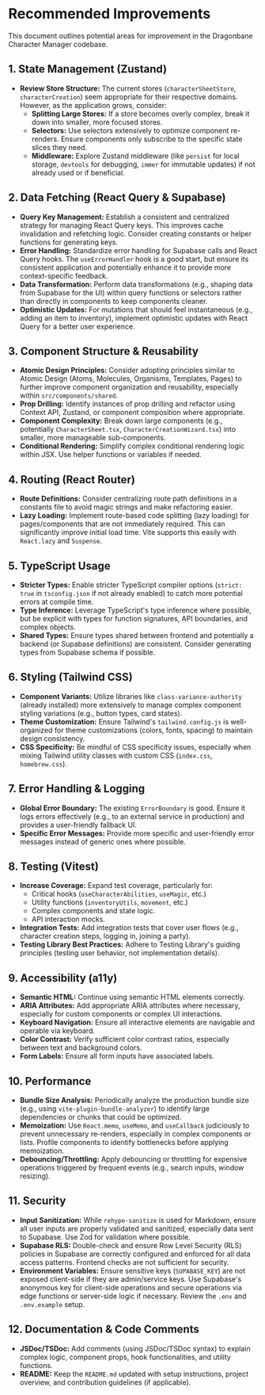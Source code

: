 # Recommended Improvements

This document outlines potential areas for improvement in the Dragonbane Character Manager codebase.

## 1. State Management (Zustand)

*   **Review Store Structure:** The current stores (`characterSheetStore`, `characterCreation`) seem appropriate for their respective domains. However, as the application grows, consider:
    *   **Splitting Large Stores:** If a store becomes overly complex, break it down into smaller, more focused stores.
    *   **Selectors:** Use selectors extensively to optimize component re-renders. Ensure components only subscribe to the specific state slices they need.
    *   **Middleware:** Explore Zustand middleware (like `persist` for local storage, `devtools` for debugging, `immer` for immutable updates) if not already used or if beneficial.

## 2. Data Fetching (React Query & Supabase)

*   **Query Key Management:** Establish a consistent and centralized strategy for managing React Query keys. This improves cache invalidation and refetching logic. Consider creating constants or helper functions for generating keys.
*   **Error Handling:** Standardize error handling for Supabase calls and React Query hooks. The `useErrorHandler` hook is a good start, but ensure its consistent application and potentially enhance it to provide more context-specific feedback.
*   **Data Transformation:** Perform data transformations (e.g., shaping data from Supabase for the UI) within query functions or selectors rather than directly in components to keep components cleaner.
*   **Optimistic Updates:** For mutations that should feel instantaneous (e.g., adding an item to inventory), implement optimistic updates with React Query for a better user experience.

## 3. Component Structure & Reusability

*   **Atomic Design Principles:** Consider adopting principles similar to Atomic Design (Atoms, Molecules, Organisms, Templates, Pages) to further improve component organization and reusability, especially within `src/components/shared`.
*   **Prop Drilling:** Identify instances of prop drilling and refactor using Context API, Zustand, or component composition where appropriate.
*   **Component Complexity:** Break down large components (e.g., potentially `CharacterSheet.tsx`, `CharacterCreationWizard.tsx`) into smaller, more manageable sub-components.
*   **Conditional Rendering:** Simplify complex conditional rendering logic within JSX. Use helper functions or variables if needed.

## 4. Routing (React Router)

*   **Route Definitions:** Consider centralizing route path definitions in a constants file to avoid magic strings and make refactoring easier.
*   **Lazy Loading:** Implement route-based code splitting (lazy loading) for pages/components that are not immediately required. This can significantly improve initial load time. Vite supports this easily with `React.lazy` and `Suspense`.

## 5. TypeScript Usage

*   **Stricter Types:** Enable stricter TypeScript compiler options (`strict: true` in `tsconfig.json` if not already enabled) to catch more potential errors at compile time.
*   **Type Inference:** Leverage TypeScript's type inference where possible, but be explicit with types for function signatures, API boundaries, and complex objects.
*   **Shared Types:** Ensure types shared between frontend and potentially a backend (or Supabase definitions) are consistent. Consider generating types from Supabase schema if possible.

## 6. Styling (Tailwind CSS)

*   **Component Variants:** Utilize libraries like `class-variance-authority` (already installed) more extensively to manage complex component styling variations (e.g., button types, card states).
*   **Theme Customization:** Ensure Tailwind's `tailwind.config.js` is well-organized for theme customizations (colors, fonts, spacing) to maintain design consistency.
*   **CSS Specificity:** Be mindful of CSS specificity issues, especially when mixing Tailwind utility classes with custom CSS (`index.css`, `homebrew.css`).

## 7. Error Handling & Logging

*   **Global Error Boundary:** The existing `ErrorBoundary` is good. Ensure it logs errors effectively (e.g., to an external service in production) and provides a user-friendly fallback UI.
*   **Specific Error Messages:** Provide more specific and user-friendly error messages instead of generic ones where possible.

## 8. Testing (Vitest)

*   **Increase Coverage:** Expand test coverage, particularly for:
    *   Critical hooks (`useCharacterAbilities`, `useMagic`, etc.)
    *   Utility functions (`inventoryUtils`, `movement`, etc.)
    *   Complex components and state logic.
    *   API interaction mocks.
*   **Integration Tests:** Add integration tests that cover user flows (e.g., character creation steps, logging in, joining a party).
*   **Testing Library Best Practices:** Adhere to Testing Library's guiding principles (testing user behavior, not implementation details).

## 9. Accessibility (a11y)

*   **Semantic HTML:** Continue using semantic HTML elements correctly.
*   **ARIA Attributes:** Add appropriate ARIA attributes where necessary, especially for custom components or complex UI interactions.
*   **Keyboard Navigation:** Ensure all interactive elements are navigable and operable via keyboard.
*   **Color Contrast:** Verify sufficient color contrast ratios, especially between text and background colors.
*   **Form Labels:** Ensure all form inputs have associated labels.

## 10. Performance

*   **Bundle Size Analysis:** Periodically analyze the production bundle size (e.g., using `vite-plugin-bundle-analyzer`) to identify large dependencies or chunks that could be optimized.
*   **Memoization:** Use `React.memo`, `useMemo`, and `useCallback` judiciously to prevent unnecessary re-renders, especially in complex components or lists. Profile components to identify bottlenecks before applying memoization.
*   **Debouncing/Throttling:** Apply debouncing or throttling for expensive operations triggered by frequent events (e.g., search inputs, window resizing).

## 11. Security

*   **Input Sanitization:** While `rehype-sanitize` is used for Markdown, ensure all user inputs are properly validated and sanitized, especially data sent to Supabase. Use Zod for validation where possible.
*   **Supabase RLS:** Double-check and ensure Row Level Security (RLS) policies in Supabase are correctly configured and enforced for all data access patterns. Frontend checks are not sufficient for security.
*   **Environment Variables:** Ensure sensitive keys (`SUPABASE_KEY`) are not exposed client-side if they are admin/service keys. Use Supabase's anonymous key for client-side operations and secure operations via edge functions or server-side logic if necessary. Review the `.env` and `.env.example` setup.

## 12. Documentation & Code Comments

*   **JSDoc/TSDoc:** Add comments (using JSDoc/TSDoc syntax) to explain complex logic, component props, hook functionalities, and utility functions.
*   **README:** Keep the `README.md` updated with setup instructions, project overview, and contribution guidelines (if applicable).
